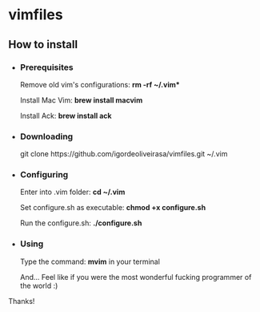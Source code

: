 vimfiles
========

<h2>How to install</h2>
<ul>

<li>
<h3>Prerequisites</h3>
<p>Remove old vim's configurations: <strong>rm -rf ~/.vim*</strong></p>
<p>Install Mac Vim: <strong>brew install macvim</strong></p>
<p>Install Ack: <strong>brew install ack</strong></p>
</li>

<li>
<h3>Downloading</h3>
<p>git clone https://github.com/igordeoliveirasa/vimfiles.git ~/.vim</p>
</li>

<li>
<h3>Configuring</h3>
<p>Enter into .vim folder: <strong>cd ~/.vim</strong></p>
<p>Set configure.sh as executable: <strong>chmod +x configure.sh</strong></p>
<p>Run the configure.sh: <strong>./configure.sh</strong></p>
</li>

<li>
<h3>Using</h3>
<p>Type the command: <strong>mvim</strong> in your terminal</p>
<p>And... Feel like if you were the most wonderful fucking programmer of the world :)</p>
</li>

</ul>

<p>Thanks!</p>
